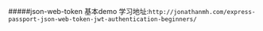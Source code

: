 #####json-web-token 基本demo
学习地址:`http://jonathanmh.com/express-passport-json-web-token-jwt-authentication-beginners/`
